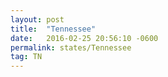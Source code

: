 ```yaml
---
layout: post
title:  "Tennessee"
date:   2016-02-25 20:56:10 -0600
permalink: states/Tennessee
tag: TN
---
```

